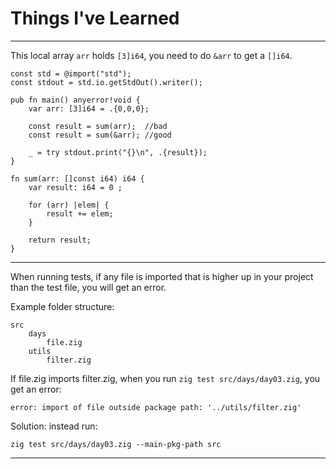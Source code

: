 # Things I've Learned

---

This local array `arr` holds `[3]i64`, you need to do `&arr` to get a `[]i64`.

```
const std = @import("std");
const stdout = std.io.getStdOut().writer();

pub fn main() anyerror!void {
    var arr: [3]i64 = .{0,0,0};

    const result = sum(arr);  //bad
    const result = sum(&arr); //good

    _ = try stdout.print("{}\n", .{result});
}

fn sum(arr: []const i64) i64 {
    var result: i64 = 0 ;

    for (arr) |elem| {
        result += elem;
    }

    return result;
}
```

---

When running tests, if any file is imported that is higher up in your project than the test file, you will get an error.

Example folder structure:

```
src
    days
        file.zig
    utils
        filter.zig
```

If file.zig imports filter.zig, when you run `zig test src/days/day03.zig`, you get an error:

```
error: import of file outside package path: '../utils/filter.zig'
```

Solution: instead run:
```
zig test src/days/day03.zig --main-pkg-path src
```

---
